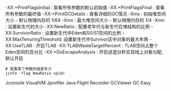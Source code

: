 

-XX:+PrintFlagsInitial : 查看所有参数的默认初始值
-XX:+PrintFlagsFinal : 查看所有参数的最终值
-XX:+PrintGCDetails : 查看详细的GC情况
-Xms : 初始堆空间大小 - 默认物理内存的 1/64
-Xmx : 最大堆空间大小 - 默认物理内存的 1/4
-Xmn : 设置新生代的大小
-XX:NewRatio : 配置老年代与新生代在堆结构的比例
-XX:SurvivorRatio : 设置新生代中Eden和S0/S1空间的比例
-XX:MaxTenuringThreshold: 设置新生代中Survivor区中对象的最大年两
-XX:UseTLAB : 开启TLAB
-XX:TLABWasteTargetPercent : TLAB空间占整个Eden空间的百分比
-XX:+DoEscapeAnalysis : 开启逃逸分析实现栈上对象分配, 默认开启

```shell
# 查看某个参数的值是多少
jinfo -flag NewRatio <pid>
```


Jconsole
VisualVM
Jprofiler
Java Flight Recorder
GCViewer
GC Easy


